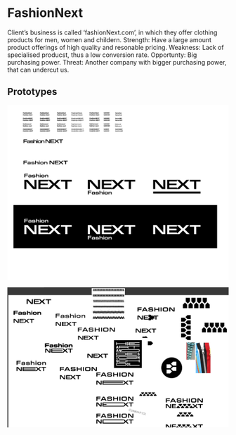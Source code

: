 # FashionNext

Client’s business is called ‘fashionNext.com’, in which they offer clothing products for men, women and childern.
Strength: Have a large amount product offerings of high quality and resonable pricing.
Weakness: Lack of specialised producst, thus a low conversion rate.
Opportunty: Big purchasing power.
Threat: Another company with bigger purchasing power, that can undercut us.

## Prototypes
![alt text](https://github.com/JoshuasProgramming/FashionNext/blob/main/prototypes/FashionNext_day_1.png)

![alt text](https://github.com/JoshuasProgramming/FashionNext/blob/main/prototypes/FashionNext_day_2.png)
